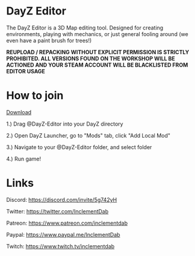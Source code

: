 # DayZ Editor

The DayZ Editor is a 3D Map editing tool. Designed for creating environments, playing with mechanics, or just general fooling around (we even have a paint brush for trees!)

**REUPLOAD / REPACKING WITHOUT EXPLICIT PERMISSION IS STRICTLY PROHIBITED. ALL VERSIONS FOUND ON THE WORKSHOP WILL BE ACTIONED AND YOUR STEAM ACCOUNT WILL BE BLACKLISTED FROM EDITOR USAGE**

# How to join

[Download](https://github.com/InclementDab/DayZ-Editor/releases)

1.) Drag @DayZ-Editor into your DayZ directory

2.) Open DayZ Launcher, go to "Mods" tab, click "Add Local Mod"

3.) Navigate to your @DayZ-Editor folder, and select folder

4.) Run game!



# Links
Discord: https://discord.com/invite/5g742yH

Twitter: https://twitter.com/InclementDab

Patreon: https://www.patreon.com/inclementdab

Paypal: https://www.paypal.me/InclementDab

Twitch: https://www.twitch.tv/inclementdab
